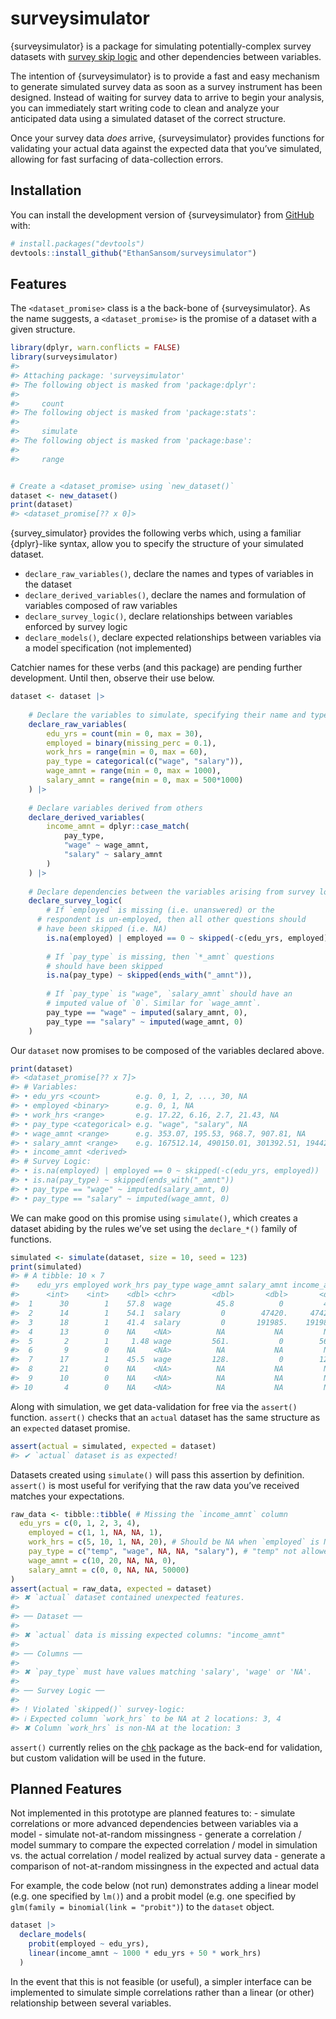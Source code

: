 surveysimulator
================

<!-- README.md is generated from README.Rmd. Please edit that file -->
<!-- badges: start -->
<!-- badges: end -->

{surveysimulator} is a package for simulating potentially-complex survey
datasets with [survey skip
logic](https://www.surveymonkey.com/product/features/survey-logic/) and
other dependencies between variables.

The intention of {surveysimulator} is to provide a fast and easy
mechanism to generate simulated survey data as soon as a survey
instrument has been designed. Instead of waiting for survey data to
arrive to begin your analysis, you can immediately start writing code to
clean and analyze your anticipated data using a simulated dataset of the
correct structure.

Once your survey data *does* arrive, {surveysimulator} provides
functions for validating your actual data against the expected data that
you’ve simulated, allowing for fast surfacing of data-collection errors.

## Installation

You can install the development version of {surveysimulator} from
[GitHub](https://github.com/) with:

``` r
# install.packages("devtools")
devtools::install_github("EthanSansom/surveysimulator")
```

## Features

The `<dataset_promise>` class is a the back-bone of {surveysimulator}.
As the name suggests, a `<dataset_promise>` is the promise of a dataset
with a given structure.

``` r
library(dplyr, warn.conflicts = FALSE)
library(surveysimulator)
#> 
#> Attaching package: 'surveysimulator'
#> The following object is masked from 'package:dplyr':
#> 
#>     count
#> The following object is masked from 'package:stats':
#> 
#>     simulate
#> The following object is masked from 'package:base':
#> 
#>     range
```

``` r

# Create a <dataset_promise> using `new_dataset()`
dataset <- new_dataset()
print(dataset)
#> <dataset_promise[?? x 0]>
```

{survey_simulator} provides the following verbs which, using a familiar
{dplyr}-like syntax, allow you to specify the structure of your
simulated dataset.

- `declare_raw_variables()`, declare the names and types of variables in
  the dataset
- `declare_derived_variables()`, declare the names and formulation of
  variables composed of raw variables
- `declare_survey_logic()`, declare relationships between variables
  enforced by survey logic
- `declare_models()`, declare expected relationships between variables
  via a model specification (not implemented)

Catchier names for these verbs (and this package) are pending further
development. Until then, observe their use below.

``` r
dataset <- dataset |>
  
    # Declare the variables to simulate, specifying their name and type
    declare_raw_variables(
        edu_yrs = count(min = 0, max = 30),
        employed = binary(missing_perc = 0.1),
        work_hrs = range(min = 0, max = 60),
        pay_type = categorical(c("wage", "salary")),
        wage_amnt = range(min = 0, max = 1000),
        salary_amnt = range(min = 0, max = 500*1000)
    ) |>
    
    # Declare variables derived from others
    declare_derived_variables(
        income_amnt = dplyr::case_match(
            pay_type,
            "wage" ~ wage_amnt,
            "salary" ~ salary_amnt
        )
    ) |>
    
    # Declare dependencies between the variables arising from survey logic
    declare_survey_logic(
        # If `employed` is missing (i.e. unanswered) or the
      # respondent is un-employed, then all other questions should 
      # have been skipped (i.e. NA)
        is.na(employed) | employed == 0 ~ skipped(-c(edu_yrs, employed)),
        
        # If `pay_type` is missing, then `*_amnt` questions
        # should have been skipped
        is.na(pay_type) ~ skipped(ends_with("_amnt")),
        
        # If `pay_type` is "wage", `salary_amnt` should have an
        # imputed value of `0`. Similar for `wage_amnt`.
        pay_type == "wage" ~ imputed(salary_amnt, 0),
        pay_type == "salary" ~ imputed(wage_amnt, 0)
    )
```

Our `dataset` now promises to be composed of the variables declared
above.

``` r
print(dataset)
#> <dataset_promise[?? x 7]>
#> # Variables: 
#> • edu_yrs <count>        e.g. 0, 1, 2, ..., 30, NA
#> • employed <binary>      e.g. 0, 1, NA
#> • work_hrs <range>       e.g. 17.22, 6.16, 2.7, 21.43, NA
#> • pay_type <categorical> e.g. "wage", "salary", NA
#> • wage_amnt <range>      e.g. 353.07, 195.53, 968.7, 907.81, NA
#> • salary_amnt <range>    e.g. 167512.14, 490150.01, 301392.51, 194420.89, NA
#> • income_amnt <derived>
#> # Survey Logic: 
#> • is.na(employed) | employed == 0 ~ skipped(-c(edu_yrs, employed))
#> • is.na(pay_type) ~ skipped(ends_with("_amnt"))
#> • pay_type == "wage" ~ imputed(salary_amnt, 0)
#> • pay_type == "salary" ~ imputed(wage_amnt, 0)
```

We can make good on this promise using `simulate()`, which creates a
dataset abiding by the rules we’ve set using the `declare_*()` family of
functions.

``` r
simulated <- simulate(dataset, size = 10, seed = 123)
print(simulated)
#> # A tibble: 10 × 7
#>    edu_yrs employed work_hrs pay_type wage_amnt salary_amnt income_amnt
#>      <int>    <int>    <dbl> <chr>        <dbl>       <dbl>       <dbl>
#>  1      30        1    57.8  wage          45.8          0         45.8
#>  2      14        1    54.1  salary         0        47420.     47420. 
#>  3      18        1    41.4  salary         0       191985.    191985. 
#>  4      13        0    NA    <NA>          NA           NA         NA  
#>  5       2        1     1.48 wage         561.           0        561. 
#>  6       9        0    NA    <NA>          NA           NA         NA  
#>  7      17        1    45.5  wage         128.           0        128. 
#>  8      21        0    NA    <NA>          NA           NA         NA  
#>  9      10        0    NA    <NA>          NA           NA         NA  
#> 10       4        0    NA    <NA>          NA           NA         NA
```

Along with simulation, we get data-validation for free via the
`assert()` function. `assert()` checks that an `actual` dataset has the
same structure as an `expected` dataset promise.

``` r
assert(actual = simulated, expected = dataset)
#> ✔ `actual` dataset is as expected!
```

Datasets created using `simulate()` will pass this assertion by
definition. `assert()` is most useful for verifying that the raw data
you’ve received matches your expectations.

``` r
raw_data <- tibble::tibble( # Missing the `income_amnt` column
  edu_yrs = c(0, 1, 2, 3, 4),
    employed = c(1, 1, NA, NA, 1),
    work_hrs = c(5, 10, 1, NA, 20), # Should be NA when `employed` is NA
    pay_type = c("temp", "wage", NA, NA, "salary"), # "temp" not allowed
    wage_amnt = c(10, 20, NA, NA, 0),
    salary_amnt = c(0, 0, NA, NA, 50000)
)
assert(actual = raw_data, expected = dataset)
#> ✖ `actual` dataset contained unexpected features.
#> 
#> ── Dataset ──
#> 
#> ✖ `actual` data is missing expected columns: "income_amnt"
#> 
#> ── Columns ──
#> 
#> ✖ `pay_type` must have values matching 'salary', 'wage' or 'NA'.
#> 
#> ── Survey Logic ──
#> 
#> ! Violated `skipped()` survey-logic:
#> ℹ Expected column `work_hrs` to be NA at 2 locations: 3, 4
#> ✖ Column `work_hrs` is non-NA at the location: 3
```

`assert()` currently relies on the
[chk](https://poissonconsulting.github.io/chk/) package as the back-end
for validation, but custom validation will be used in the future.

## Planned Features

Not implemented in this prototype are planned features to: - simulate
correlations or more advanced dependencies between variables via a
model - simulate not-at-random missingness - generate a correlation /
model summary to compare the expected correlation / model in simulation
vs. the actual correlation / model realized by actual survey data -
generate a comparison of not-at-random missingness in the expected and
actual data

For example, the code below (not run) demonstrates adding a linear model
(e.g. one specified by `lm()`) and a probit model (e.g. one specified by
`glm(family = binomial(link = "probit")`) to the `dataset` object.

``` r
dataset |>
  declare_models(
    probit(employed ~ edu_yrs),
    linear(income_amnt ~ 1000 * edu_yrs + 50 * work_hrs)
  )
```

In the event that this is not feasible (or useful), a simpler interface
can be implemented to simulate simple correlations rather than a linear
(or other) relationship between several variables.
